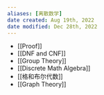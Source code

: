 ```yaml
---
aliases: [离散数学]
date created: Aug 19th, 2022
date modified: Dec 28th, 2022
---
```

- [[Proof]]  
- [[DNF and CNF]]  
- [[Group Theory]]
- [[Discrete Math Algebra]]
- [[格和布尔代数]]
- [[Graph Theory]]
